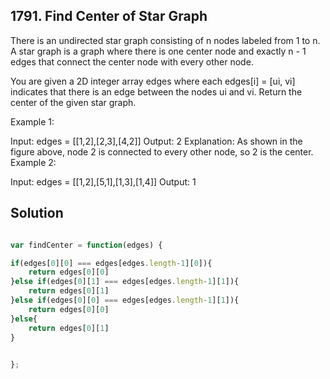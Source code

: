 ## 1791. Find Center of Star Graph

There is an undirected star graph consisting of n nodes labeled from 1 to n. A star graph is a graph where there is one center node and exactly n - 1 edges that connect the center node with every other node.

You are given a 2D integer array edges where each edges[i] = [ui, vi] indicates that there is an edge between the nodes ui and vi. Return the center of the given star graph.

 

Example 1:


Input: edges = [[1,2],[2,3],[4,2]]
Output: 2
Explanation: As shown in the figure above, node 2 is connected to every other node, so 2 is the center.
Example 2:

Input: edges = [[1,2],[5,1],[1,3],[1,4]]
Output: 1

## Solution

```jsx

var findCenter = function(edges) {

if(edges[0][0] === edges[edges.length-1][0]){
    return edges[0][0]
}else if(edges[0][1] === edges[edges.length-1][1]){
    return edges[0][1]
}else if(edges[0][0] === edges[edges.length-1][1]){
    return edges[0][0]
}else{
    return edges[0][1]
}

    
};
```